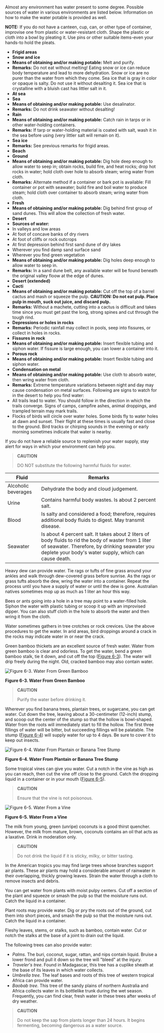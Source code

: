 
Almost any environment has water present to some degree. Possible sources of water in various environments are listed below. Information on how to make the water potable is provided as well.

**NOTE:** If you do not have a canteen, cup, can, or other type of container, improvise one from plastic or water-resistant cloth. Shape the plastic or cloth into a bowl by pleating it. Use pins or other suitable items-even your hands-to hold the pleats.

* **Frigid areas**
* **Snow and ice**
* **Means of obtaining and/or making potable:** Melt and purify.
* **Remarks:** Do not eat without melting! Eating snow or ice can reduce body temperature and lead to more dehydration.
Snow or ice are no purer than the water from which they come.
Sea ice that is gray in color or opaque is salty. Do not use it without desalting it. Sea ice that is crystalline with a bluish cast has littler salt in it.
* **At sea**
* **Sea**
* **Means of obtaining and/or making potable:** Use desalinator.
* **Remarks:** Do not drink seawater without desalting!
* **Rain**
* **Means of obtaining and/or making potable:** Catch rain in tarps or in other water-holding containers.
* **Remarks:** If tarp or water-holding material is coated with salt, wash it in the sea before using (very littler salt will remain on it).
* **Sea ice**
* **Remarks:** See previous remarks for frigid areas.
* **Beach**
* **Ground**
* **Means of obtaining and/or making potable:** Dig hole deep enough to allow water to seep in; obtain rocks, build fire, and heat rocks; drop hot rocks in water; hold cloth over hole to absorb steam; wring water from cloth.
* **Remarks:** Alternate method if a container or bark pot is available: Fill container or pot with seawater; build fire and boil water to produce steam; hold cloth over container to absorb steam; wring water from cloth.
* **Fresh**
* **Means of obtaining and/or making potable:** Dig behind first group of sand dunes. This will allow the collection of fresh water.
* **Desert**
* **Sources of water:**
* In valleys and low areas
* At foot of concave banks of dry rivers
* At foot of cliffs or rock outcrops
* At first depression behind first sand dune of dry lakes
* Wherever you find damp sand surface sand
* Wherever you find green vegetation
* **Means of obtaining and/or making potable:** Dig holes deep enough to allow water to seep in.
* **Remarks:** In a sand dune belt, any available water will be found beneath the original valley floow at the edge of dunes.
* **Desert (extended)**
* **Cacti**
* **Means of obtaining and/or making potable:** Cut off the top of a barrel cactus and mash or squeeze the pulp.
**CAUTION: Do not eat pulp. Place pulp in mouth, suck out juice, and discard pulp.**
* **Remarks:** Without a machete, cutting into a cactus is difficult and takes time since you must get past the long, strong spines and cut through the tough rind.
* **Depressions or holes in rocks**
* **Remarks:** Periodic rainfall may collect in pools, seep into fissures, or collect in holes in rocks.
* **Fissures in rock**
* **Means of obtaining and/or making potable:** Insert flexible tubing and siphon water. If fissure is large enough, you can lower a container into it.
* **Porous rock**
* **Means of obtaining and/or making potable:** Insert flexible tubing and siphon water.
* **Condensation on metal**
* **Means of obtaining and/or making potable:** Use cloth to absorb water, then wring water from cloth.
* **Remarks:** Extreme temperature variations between night and day may cause condensation on metal surfaces. Following are signs to watch for in the desert to help you find water:
* All trails lead to water. You should follow in the direction in which the trails converge. Signs of camps, campfire ashes, animal droppings, and trampled terrain may mark trails.
* Flocks of birds will circle over water holes. Some birds fly to water holes at dawn and sunset. Their flight at these times is usually fast and close to the ground. Bird tracks or chirping sounds in the evening or early morning sometimes indicate that water is nearby.

If you do not have a reliable source to replenish your water supply, stay alert for ways in which your environment can help you.

> **CAUTION**
>
> DO NOT substitute the following harmful fluids for water.

Fluid | Remarks
----- | ------
Alcoholic beverages | Dehydrate the body and cloud judgement.
Urine | Contains harmful body wastes. Is about 2 percent salt.
Blood | Is salty and considered a food; therefore, requires additional body fluids to digest. May transmit disease.
Seawater | Is about 4 percent salt. It takes about 2 liters of body fluids to rid the body of waster from 1 liter of seawater. Therefore, by drinking seawater you deplete your body's water supply, which can cause death.

Heavy dew can provide water. Tie rags or tufts of fine grass around your ankles and walk through dew-covered grass before sunrise. As the rags or grass tufts absorb the dew, wring the water into a container. Repeat the process until you have a supply of water or until the dew is gone. Australian natives sometimes mop up as much as 1 liter an hour this way.

Bees or ants going into a hole in a tree may point to a water-filled hole. Siphon the water with plastic tubing or scoop it up with an improvised dipper. You can also stuff cloth in the hole to absorb the water and then wring it from the cloth.

Water sometimes gathers in tree crotches or rock crevices. Use the above procedures to get the water. In arid areas, bird droppings around a crack in the rocks may indicate water in or near the crack.

Green bamboo thickets are an excellent source of fresh water. Water from green bamboo is clear and odorless. To get the water, bend a green bamboo stalk, tie it down, and cut off the top ([Figure 6-3](#fig6-3)). The water will drip freely during the night. Old, cracked bamboo may also contain water.

<a name="fig6-3"></a>![Figure 6-3\. Water From Green Bamboo](fig06-03.png)

**Figure 6-3\. Water From Green Bamboo**

> **CAUTION**
>
> Purify the water before drinking it.

Wherever you find banana trees, plantain trees, or sugarcane, you can get water. Cut down the tree, leaving about a 30-centimeter (12-inch) stump, and scoop out the center of the stump so that the hollow is bowl-shaped. Water from the roots will immediately start to fill the hollow. The first three fillings of water will be bitter, but succeeding fillings will be palatable. The stump ([Figure 6-4](#fig6-4)) will supply water for up to 4 days. Be sure to cover it to keep out insects.

<a name="fig6-4"></a>![Figure 6-4\. Water From Plantain or Banana Tree Stump](fig06-04.png)

**Figure 6-4\. Water From Plantain or Banana Tree Stump**

Some tropical vines can give you water. Cut a notch in the vine as high as you can reach, then cut the vine off close to the ground. Catch the dropping liquid in a container or in your mouth ([Figure 6-5](#fig6-5)).

> **CAUTION**
>
> Ensure that the vine is not poisonous.

<a name="fig6-5"></a>![Figure 6-5\. Water From a Vine](fig06-05.png)

**Figure 6-5\. Water From a Vine**

The milk from young, green (unripe) coconuts is a good thirst quencher. However, the milk from mature, brown, coconuts contains an oil that acts as a laxative. Drink in moderation only.

> **CAUTION**
>
> Do not drink the liquid if it is sticky, milky, or bitter tasting.

In the American tropics you may find large trees whose branches support air plants. These air plants may hold a considerable amount of rainwater in their overlapping, thickly growing leaves. Strain the water through a cloth to remove insects and debris.

You can get water from plants with moist pulpy centers. Cut off a section of the plant and squeeze or smash the pulp so that the moisture runs out. Catch the liquid in a container.

Plant roots may provide water. Dig or pry the roots out of the ground, cut them into short pieces, and smash the pulp so that the moisture runs out. Catch the liquid in a container.

Fleshy leaves, stems, or stalks, such as bamboo, contain water. Cut or notch the stalks at the base of a joint to drain out the liquid.

The following trees can also provide water:

* _Palms._ The buri, coconut, sugar, rattan, and nips contain liquid. Bruise a lower frond and pull it down so the tree will "bleed" at the injury.
* _Traveler's tree._ Found in Madagascar, this tree has a cuplike sheath at the base of its leaves in which water collects.
* _Umbrella tree._ The leaf bases and roots of this tree of western tropical Africa can provide water.
* _Baobab tree._ This tree of the sandy plains of northern Australia and Africa collects water in its bottlelike trunk during the wet season. Frequently, you can find clear, fresh water in these trees after weeks of dry weather.

> **CAUTION**
>
> Do not keep the sap from plants longer than 24 hours. It begins fermenting, becoming dangerous as a water source.
